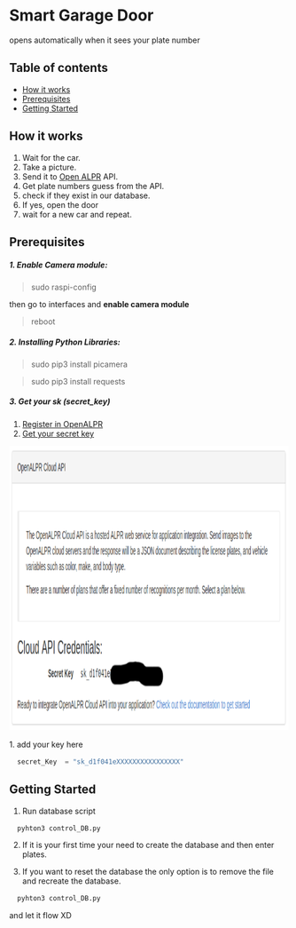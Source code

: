 # Smart Garage Door
opens automatically when it sees your plate number
<p></p>

## Table of contents  
- [How it works](#how-it-works)
- [Prerequisites](#prerequisites)
- [Getting Started](#getting-started)

<p></p>

## How it works
1. Wait for the car.
1. Take a picture.
1. Send it to [Open ALPR](https://www.openalpr.com/) API.
1. Get plate numbers guess from the API.
1. check if they exist in our database.
1. If yes, open the door
1. wait for a new car and repeat.

<p></p>

## Prerequisites
##### 1. Enable Camera module:
> sudo raspi-config

then go to interfaces and __enable camera module__

> reboot

##### 2. Installing Python Libraries:
> sudo pip3 install picamera

> sudo pip3 install requests

##### 3. Get your sk (secret_key)
1. [Register in OpenALPR](https://cloud.openalpr.com/account/register)
1. [Get your secret key](https://cloud.openalpr.com/cloudapi/)
<p align="center">
  <img width="800" height="512" src="https://github.com/AlphaArslan/Smart_Garage_Door/blob/master/secret_key.png">
</p>
1. add your key here

```python
  secret_Key  = "sk_d1f041eXXXXXXXXXXXXXXXX"
```

<p></p>


## Getting Started
1. Run database script

```bash
  pyhton3 control_DB.py
```

2. If it is your first time your need to create the database and then enter plates.

3. If you want to reset the database the only option is to remove the file and recreate the database.

```bash
  pyhton3 control_DB.py
```

and let it flow XD 
